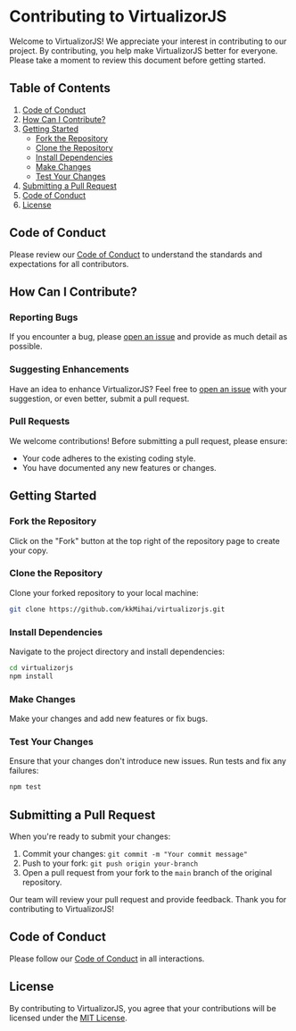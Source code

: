 
# Contributing to VirtualizorJS

Welcome to VirtualizorJS! We appreciate your interest in contributing to our project. By contributing, you help make VirtualizorJS better for everyone. Please take a moment to review this document before getting started.

## Table of Contents

1. [Code of Conduct](#code-of-conduct)
2. [How Can I Contribute?](#how-can-i-contribute)
3. [Getting Started](#getting-started)
   - [Fork the Repository](#fork-the-repository)
   - [Clone the Repository](#clone-the-repository)
   - [Install Dependencies](#install-dependencies)
   - [Make Changes](#make-changes)
   - [Test Your Changes](#test-your-changes)
4. [Submitting a Pull Request](#submitting-a-pull-request)
5. [Code of Conduct](#code-of-conduct)
6. [License](#license)

## Code of Conduct

Please review our [Code of Conduct](CODE_OF_CONDUCT.md) to understand the standards and expectations for all contributors.

## How Can I Contribute?

### Reporting Bugs

If you encounter a bug, please [open an issue](../../issues) and provide as much detail as possible.

### Suggesting Enhancements

Have an idea to enhance VirtualizorJS? Feel free to [open an issue](../../issues) with your suggestion, or even better, submit a pull request.

### Pull Requests

We welcome contributions! Before submitting a pull request, please ensure:

- Your code adheres to the existing coding style.
- You have documented any new features or changes.

## Getting Started

### Fork the Repository

Click on the "Fork" button at the top right of the repository page to create your copy.

### Clone the Repository

Clone your forked repository to your local machine:

```bash
git clone https://github.com/kkMihai/virtualizorjs.git
```

### Install Dependencies

Navigate to the project directory and install dependencies:

```bash
cd virtualizorjs
npm install
```

### Make Changes

Make your changes and add new features or fix bugs.

### Test Your Changes

Ensure that your changes don't introduce new issues. Run tests and fix any failures:

```bash
npm test
```

## Submitting a Pull Request

When you're ready to submit your changes:

1. Commit your changes: `git commit -m "Your commit message"`
2. Push to your fork: `git push origin your-branch`
3. Open a pull request from your fork to the `main` branch of the original repository.

Our team will review your pull request and provide feedback. Thank you for contributing to VirtualizorJS!

## Code of Conduct

Please follow our [Code of Conduct](CODE_OF_CONDUCT.md) in all interactions.

## License

By contributing to VirtualizorJS, you agree that your contributions will be licensed under the [MIT License](LICENSE).
